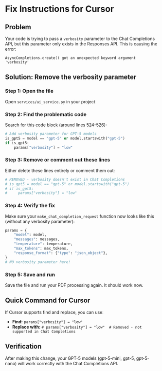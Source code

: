 # Fix Instructions for Cursor

## Problem
Your code is trying to pass a `verbosity` parameter to the Chat Completions API, but this parameter only exists in the Responses API. This is causing the error:
```
AsyncCompletions.create() got an unexpected keyword argument 'verbosity'
```

## Solution: Remove the verbosity parameter

### Step 1: Open the file
Open `services/ai_service.py` in your project

### Step 2: Find the problematic code
Search for this code block (around lines 524-526):
```python
# Add verbosity parameter for GPT-5 models
is_gpt5 = model == "gpt-5" or model.startswith("gpt-5")
if is_gpt5:
    params["verbosity"] = "low"
```

### Step 3: Remove or comment out these lines
Either delete these lines entirely or comment them out:
```python
# REMOVED - verbosity doesn't exist in Chat Completions
# is_gpt5 = model == "gpt-5" or model.startswith("gpt-5")
# if is_gpt5:
#     params["verbosity"] = "low"
```

### Step 4: Verify the fix
Make sure your `make_chat_completion_request` function now looks like this (without any verbosity parameter):
```python
params = {
    "model": model,
    "messages": messages,
    "temperature": temperature,
    "max_tokens": max_tokens,
    "response_format": {"type": "json_object"},
}
# NO verbosity parameter here!
```

### Step 5: Save and run
Save the file and run your PDF processing again. It should work now.

## Quick Command for Cursor
If Cursor supports find and replace, you can use:
- **Find:** `params["verbosity"] = "low"`
- **Replace with:** `# params["verbosity"] = "low"  # Removed - not supported in Chat Completions`

## Verification
After making this change, your GPT-5 models (gpt-5-mini, gpt-5, gpt-5-nano) will work correctly with the Chat Completions API.